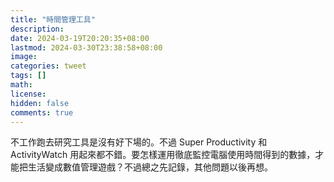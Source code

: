 ```yaml
---
title: "時間管理工具"
description: 
date: 2024-03-19T20:20:35+08:00
lastmod: 2024-03-30T23:38:58+08:00
image: 
categories: tweet
tags: []
math: 
license: 
hidden: false
comments: true
---
```


不工作跑去研究工具是沒有好下場的。不過 Super Productivity 和 ActivityWatch 用起來都不錯。要怎樣運用徹底監控電腦使用時間得到的數據，才能把生活變成數值管理遊戲？不過總之先記錄，其他問題以後再想。


